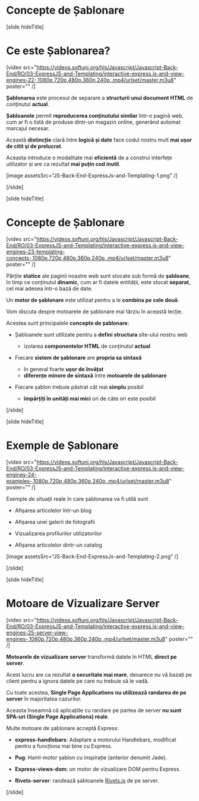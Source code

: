 # Concepte de Șablonare 

[slide hideTitle]

# Ce este Șablonarea?

[video src="https://videos.softuni.org/hls/Javascript/Javascript-Back-End/RO/03-ExpressJS-and-Templating/interactive-express.js-and-view-engines-22-,1080p,720p,480p,360p,240p,.mp4/urlset/master.m3u8" poster="" /]

**Șablonarea** este procesul de separare a **structurii unui document HTML** de conținutul **actual**.

**Șabloanele** permit **reproducerea conținutului similar** într-o pagină web, cum ar fi o listă de produse dintr-un magazin online, generând automat marcajul necesar.

Această **distincție** clară între **logică și date** face codul nostru mult **mai ușor de citit și de prelucrat**.

Aceasta introduce o modalitate mai **eficientă** de a construi interfețe utilizator și are ca rezultat **mai puțin cod inutil**.


[image assetsSrc="JS-Back-End-ExpressJs-and-Templating-1.png" /]

[/slide]

[slide hideTitle]

# Concepte de Șablonare

[video src="https://videos.softuni.org/hls/Javascript/Javascript-Back-End/RO/03-ExpressJS-and-Templating/interactive-express.js-and-view-engines-23-templating-concepts-,1080p,720p,480p,360p,240p,.mp4/urlset/master.m3u8" poster="" /]

Părțile **statice** ale paginii noastre web sunt stocate sub formă de **șabloane**, în timp ce conținutul **dinamic**, cum ar fi datele entității, este stocat **separat**, cel mai adesea într-o bază de date.

Un **motor de șablonare** este utilizat pentru a le **combina pe cele două**.

Vom discuta despre motoarele de șablonare mai târziu în această lecție.

Acestea sunt principalele **concepte de șablonare**:

- Șabloanele sunt utilizate pentru a **defini structura** site-ului nostru web
    - izolarea **componentelor HTML** de conținutul **actual**

- Fiecare **sistem de șablonare** are **propria sa sintaxă**
    - în general foarte **ușor de învățat**
    - **diferențe minore de sintaxă** între **motoarele de șablonare**

- Fiecare șablon trebuie păstrat cât mai **simplu** posibil
    - **împărțiți în unități mai mici** ori de câte ori este posibil

[/slide]


[slide hideTitle]
# Exemple de Șablonare

[video src="https://videos.softuni.org/hls/Javascript/Javascript-Back-End/RO/03-ExpressJS-and-Templating/interactive-express.js-and-view-engines-24-examples-,1080p,720p,480p,360p,240p,.mp4/urlset/master.m3u8" poster="" /]

Exemple de situații reale în care șablonarea va fi utilă sunt

- Afișarea articolelor într-un blog

- Afișarea unei galerii de fotografii

- Vizualizarea profilurilor utilizatorilor

- Afișarea articolelor dintr-un catalog

[image assetsSrc="JS-Back-End-ExpressJs-and-Templating-2.png" /]

[/slide]

[slide hideTitle]

# Motoare de Vizualizare Server

[video src="https://videos.softuni.org/hls/Javascript/Javascript-Back-End/RO/03-ExpressJS-and-Templating/interactive-express.js-and-view-engines-25-server-view-engines-,1080p,720p,480p,360p,240p,.mp4/urlset/master.m3u8" poster="" /]

**Motoarele de vizualizare server** transformă datele în HTML **direct pe server**.

Acest lucru are ca rezultat **o securitate mai mare**, deoarece nu vă bazați pe client pentru a ignora datele pe care nu trebuie să le vadă.

Cu toate acestea, **Single Page Applications nu utilizează randarea de pe server** în majoritatea cazurilor.

Aceasta înseamnă că aplicațiile cu randare pe partea de server **nu sunt SPA-uri (Single Page Applications) reale**.

Multe motoare de șablonare acceptă Express:

- **express-handlebars**: Adaptare a motorului Handlebars, modificat pentru a funcționa mai bine cu Express.
  
- **Pug**: Haml\-motor șablon cu inspirație (anterior denumit Jade).
  
- **Express-views-dom**: un motor de vizualizare DOM pentru Express.

- **Rivets-server**: randează șabloanele [Rivets.js](http://rivetsjs.com) de pe server.

[/slide]
